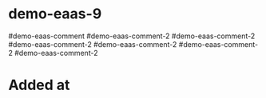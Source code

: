 # demo-eaas-9
#demo-eaas-comment
#demo-eaas-comment-2
#demo-eaas-comment-2
#demo-eaas-comment-2
#demo-eaas-comment-2
#demo-eaas-comment-2
#demo-eaas-comment-2
# Added at 
